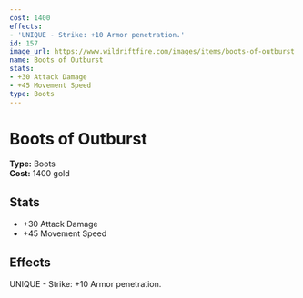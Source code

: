 ```yaml
---
cost: 1400
effects:
- 'UNIQUE - Strike: +10 Armor penetration.'
id: 157
image_url: https://www.wildriftfire.com/images/items/boots-of-outburst.png
name: Boots of Outburst
stats:
- +30 Attack Damage
- +45 Movement Speed
type: Boots
---
```


# Boots of Outburst

**Type:** Boots  
**Cost:** 1400 gold

## Stats

- +30 Attack Damage
- +45 Movement Speed

## Effects

UNIQUE - Strike: +10 Armor penetration.

